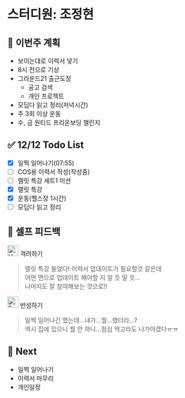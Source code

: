 # 스터디원: 조정현

## 🚀 이번주 계획

- 보이는대로 이력서 넣기
- 8시 전으로 기상
- 그라운드21 출근도장
  - 공고 검색
  - 개인 프로젝트
- 모딥다 읽고 정리(저녁시간)
- 주 3회 이상 운동
- 수, 금 원티드 프리온보딩 챌린지

## ✅ 12/12 Todo List

- [x] 일찍 일어나기(07:55)
- [ ] COS용 이력서 작성(작성중)
- [ ] 랠릿 특강 세트1 미션
- [x] 랠릿 특강
- [x] 운동(헬스장 1시간)
- [ ] 모딥다 읽고 정리

## 🎉 셀프 피드백

<img src="https://raw.githubusercontent.com/Tarikul-Islam-Anik/Animated-Fluent-Emojis/master/Emojis/Smilies/Hugging%20Face.png" alt="Hugging Face" width="25" height="25"> 격려하기</img>

> 랠릿 특강 들었다! 이력서 업데이트가 필요할것 같은데<br>
> 어떤 면으로 업데이트 해야할 지 알 듯 말 듯...<br>
> 나머지도 잘 참여해보는 것으로!!

<img src="https://raw.githubusercontent.com/Tarikul-Islam-Anik/Animated-Fluent-Emojis/master/Emojis/Smilies/Face%20with%20Monocle.png" alt="Face with Monocle" width="25" height="25"> 반성하기</img>

> 일찍 일어나긴 했는데...내가...뭘...했더라...?<br>
> 역시 집에 있으니 뭘 안 하니...점심 먹고라도 나가야겠다ㅠㅠ

## 🌱 Next

- 일찍 일어나기
- 이력서 마무리
- 개인일정
